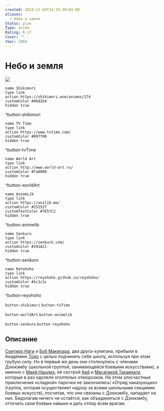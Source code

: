 ```yaml
---
created: 2024-11-04T14:19:40+03:00
aliases:
  - Небо и земля
Status: plan
Type: anime
Rating: R-17
Cover: ""
Year: 2004
---
```


# Небо и земля

![](https://nyaa.shikimori.one/uploads/poster/animes/174/9ac95eecbdc645f42a4faedf1c6e3cdc.jpeg)

```button
name Shikimori
type link
action https://shikimori.one/animes/174
customColor #4682b4
hidden true
```
^button-shikimori

```button
name TV Time
type link
action https://www.tvtime.com/
customColor #997f00
hidden true
```
^button-tvTime

```button
name World Art
type link
action http://www.world-art.ru/
customColor #7a0000
hidden true
```
^button-worldArt

```button
name AnimeLib
type link
action https://anilib.me/
customColor #252527
customTextColor #7E57C2
hidden true
```
^button-animelib

```button
name Senkuro
type link
action https://senkuro.com/
customColor #191A21
hidden true
```
^button-senkuro

```button
name ReYohoho
type link
action https://reyohoho.github.io/reyohoho/
customColor #1c1c1c
hidden true
```
^button-reyohoho

`button-shikimori` `button-tvTime`

`button-worldArt` `button-animelib`

`button-senkuro` `button-reyohoho`

## Описание

[Соитиро Наги](https://shikimori.one/characters/839-souichirou-nagi) и [Боб Макихара](https://shikimori.one/characters/840-bob-makihara), два друга-хулигана, прибыли в Академию [Тодо](https://shikimori.one/characters/245013-toudou) с целью подчинить себе школу, используя при этом грубую силу. Но в первый же день они столкнулись с членами Дзюкэмбу (школьной группой, занимающейся боевыми искусствами), а именно с [Маей Нацумэ](https://shikimori.one/characters/841-maya-natsume), её сестрой [Аей](https://shikimori.one/characters/842-aya-natsume) и [Масатакой Такаянаги](https://shikimori.one/characters/843-masataka-takayanagi), которые в раз одолели оголтелых отморозков. На этом злосчастные приключения «сладкой» парочки не закончились! «Отряд наказующих» (группа, которая осуществляет надзор за всеми школьными секциями боевых искусств), посчитав, что они связаны с Дзюкэмбу, нападает на них. Бедолагам ничего не остаётся, как объединиться с Дзюкэмбу, отточить свои боевые навыки и дать отпор всем врагам.
